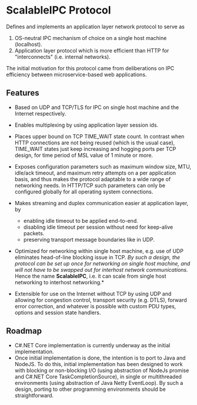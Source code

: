 # ScalableIPC Protocol

Defines and implements an application layer network protocol to serve as 

   1. OS-neutral IPC mechanism of choice on a single host machine (localhost).
   2. Application layer protocol which is more efficient than HTTP for "interconnects" (i.e. internal networks).
   
The initial motivation for this protocol came from deliberations on IPC efficiency between microservice-based web applications.

## Features

  * Based on UDP and TCP/TLS for IPC on single host machine and the Internet respectively.
  * Enables multiplexing by using application layer session ids.
  * Places upper bound on TCP TIME_WAIT state count. In contrast when HTTP connections are not being reused (which is the usual case), TIME_WAIT states just keep increasing and hogging ports per TCP design, for time period of MSL value of 1 minute or more.
  * Exposes configuration parameters such as maximum window size, MTU, idle/ack timeout, and maximum retry attempts on a per application basis, and thus makes the protocol adaptable to a wide range of networking needs. In HTTP/TCP such parameters can only be configured globally for all operating system connections.
  * Makes streaming and duplex communication easier at application layer, by

     * enabling idle timeout to be applied end-to-end.
     * disabling idle timeout per session without need for keep-alive packets.
     * preserving transport message boundaries like in UDP.

  * Optimized for networking within single host machine, e.g. use of UDP eliminates head-of-line blocking issue in TCP. *By such a design, the protocol can be set up once for networking on single host machine, and will not have to be swapped out for interhost network communications.* Hence the name **ScalableIPC**, i.e. it can scale from single host networking to interhost networking.*
  * Extensible for use on the Internet without TCP by using UDP and allowing for congestion control, transport security (e.g. DTLS), forward error correction, and whatever is possible with custom PDU types, options and session state handlers.

## Roadmap

 * C#.NET Core implementation is currently underway as the initial implementation.
 * Once initial implementation is done, the intention is to port to Java and NodeJS. To do this, initial implementation has been designed to work with blocking or non-blocking I/O (using abstraction of NodeJs promise and C#.NET Core TaskCompletionSource), in single or multithreaded environments (using abstraction of Java Netty EventLoop). By such a design, porting to other programming environments should be straightforward.
